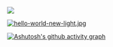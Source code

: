 [![](https://visitcount.itsvg.in/api?id=saeidex&icon=0&color=3)](https://visitcount.itsvg.in)

 [![hello-world-new-light.jpg](https://i.postimg.cc/1XySRvR8/hello-world-new-light.jpg)](https://postimg.cc/BL7kMcK3)

 <!-- created with (https://ray.so/) -->
<!--
![hello-world](hello-world--light.png#gh-light-mode-only "Hello, World!")
![hello-world](hello-world--dark.png#gh-dark-mode-only "Hello, World!")
-->

<!-- ![saeidex](saeidex.png) -->

[![Ashutosh's github activity graph](https://github-readme-activity-graph.vercel.app/graph?username=saeidex&bg_color=f5f5f1&color=eb6d20&line=eb6d20&point=0192b5&area=true&hide_border=true)](https://github.com/ashutosh00710/github-readme-activity-graph)

